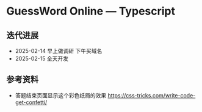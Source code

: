 # GuessWord Online — Typescript

## 迭代进展
- 2025-02-14 早上做调研 下午买域名
- 2025-02-15 全天开发

## 参考资料
- 答题结束页面显示这个彩色纸屑的效果 https://css-tricks.com/write-code-get-confetti/